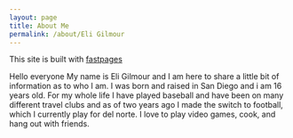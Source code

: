 ```yaml
---
layout: page
title: About Me
permalink: /about/Eli Gilmour
---
```

This site is built with [fastpages](https://github.com/EliGilmour/Eli-1)

Hello everyone My name is Eli Gilmour and I am here to share a little bit of information as to who I am. I was born and raised in San Diego and i am 16 years old. For my whole life I have played baseball and have been on many different travel clubs and as of two years ago I made the switch to football, which I currently play for del norte. I love to play video games, cook, and hang out with friends. 

[^1]:a blogging platform that supports jupyter notebook in addition to other formats
